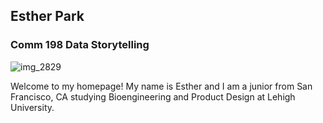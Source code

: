 ## Esther Park

### Comm 198 Data Storytelling

![img_2829](https://user-images.githubusercontent.com/47259827/53304101-bb6ba580-383f-11e9-946b-94d5edce3753.JPG)

Welcome to my homepage! My name is Esther and I am a junior from San Francisco, CA studying Bioengineering and Product Design at Lehigh University.
